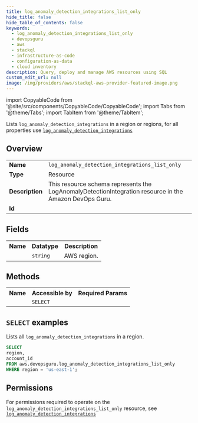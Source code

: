 ```yaml
---
title: log_anomaly_detection_integrations_list_only
hide_title: false
hide_table_of_contents: false
keywords:
  - log_anomaly_detection_integrations_list_only
  - devopsguru
  - aws
  - stackql
  - infrastructure-as-code
  - configuration-as-data
  - cloud inventory
description: Query, deploy and manage AWS resources using SQL
custom_edit_url: null
image: /img/providers/aws/stackql-aws-provider-featured-image.png
---
```


import CopyableCode from '@site/src/components/CopyableCode/CopyableCode';
import Tabs from '@theme/Tabs';
import TabItem from '@theme/TabItem';

Lists <code>log_anomaly_detection_integrations</code> in a region or regions, for all properties use <a href="/providers/aws/serviceName/log_anomaly_detection_integrations/"><code>log_anomaly_detection_integrations</code></a>

## Overview
<table><tbody>
<tr><td><b>Name</b></td><td><code>log_anomaly_detection_integrations_list_only</code></td></tr>
<tr><td><b>Type</b></td><td>Resource</td></tr>
<tr><td><b>Description</b></td><td>This resource schema represents the LogAnomalyDetectionIntegration resource in the Amazon DevOps Guru.</td></tr>
<tr><td><b>Id</b></td><td><CopyableCode code="aws.devopsguru.log_anomaly_detection_integrations_list_only" /></td></tr>
</tbody></table>

## Fields
<table><tbody><tr><th>Name</th><th>Datatype</th><th>Description</th></tr><tr><td><CopyableCode code="region" /></td><td><code>string</code></td><td>AWS region.</td></tr>
</tbody></table>

## Methods

<table><tbody>
  <tr>
    <th>Name</th>
    <th>Accessible by</th>
    <th>Required Params</th>
  </tr>
  <tr>
    <td><CopyableCode code="list_resources" /></td>
    <td><code>SELECT</code></td>
    <td><CopyableCode code="region" /></td>
  </tr>
</tbody></table>

## `SELECT` examples
Lists all <code>log_anomaly_detection_integrations</code> in a region.
```sql
SELECT
region,
account_id
FROM aws.devopsguru.log_anomaly_detection_integrations_list_only
WHERE region = 'us-east-1';
```


## Permissions

For permissions required to operate on the <code>log_anomaly_detection_integrations_list_only</code> resource, see <a href="/providers/aws/devopsguru/log_anomaly_detection_integrations/#permissions"><code>log_anomaly_detection_integrations</code></a>

